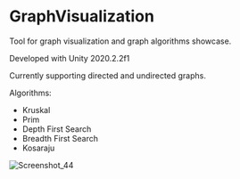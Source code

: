 # GraphVisualization
Tool for graph visualization and graph algorithms showcase.

Developed with Unity 2020.2.2f1

Currently supporting directed and undirected graphs.

Algorithms:
* Kruskal
* Prim
* Depth First Search
* Breadth First Search
* Kosaraju


![Screenshot_44](https://user-images.githubusercontent.com/28260947/183223333-7849be85-4cad-4b31-8305-bf50d35aeaa4.png)
